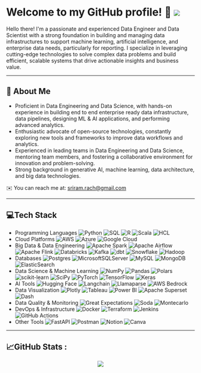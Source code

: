

# Welcome to my GitHub profile!  👋 [![](https://visitcount.itsvg.in/api?id=sriram-rach&label=Profile%20Views&color=12&icon=0&pretty=true)](https://visitcount.itsvg.in)



Hello there! I'm a passionate and experienced Data Engineer and Data Scientist with a strong foundation in building and managing data infrastructures to support machine learning, artificial intelligence, and enterprise data needs, particularly for reporting. I specialize in leveraging cutting-edge technologies to solve complex data problems and build efficient, scalable systems that drive actionable insights and business value.

---
## 🌱 About Me
- Proficient in Data Engineering and Data Science, with hands-on experience in building end to end enterprise ready data infrastructure, data pipelines, designing ML & AI applications, and performing advanced analytics.
- Enthusiastic advocate of open-source technologies, constantly exploring new tools and frameworks to improve data workflows and analytics.
- Experienced in leading teams in Data Engineering and Data Science, mentoring team members, and fostering a collaborative environment for innovation and problem-solving.
- Strong background in generative AI, machine learning, data architecture, and big data technologies.

✉️ You can reach me at: [sriram.rach@gmail.com](mailto:sriram.rach@gmail.com)

---
## 💻Tech Stack
- Programming Languages ![Python](https://img.shields.io/badge/python-3670A0?style=flat&logo=python&logoColor=ffdd54) ![SQL](https://img.shields.io/badge/SQL-%2300f.svg?style=flat&logo=sql&logoColor=white) ![R](https://img.shields.io/badge/r-%23276DC3.svg?style=flat&logo=r&logoColor=white) ![Scala](https://img.shields.io/badge/scala-%23DC322F.svg?style=flat&logo=scala&logoColor=white) ![HCL](https://img.shields.io/badge/HCL-%23000000.svg?style=flat&logo=hashicorp&logoColor=white)
-  Cloud Platforms ![AWS](https://img.shields.io/badge/AWS-%23FF9900.svg?style=flat&logo=amazon-aws&logoColor=white) ![Azure](https://img.shields.io/badge/azure-%230072C6.svg?style=flat&logo=azure-devops&logoColor=white) ![Google Cloud](https://img.shields.io/badge/Google%20Cloud-%234285F4.svg?style=flat&logo=google-cloud&logoColor=white) 
- Big Data & Data Engineering ![Apache Spark](https://img.shields.io/badge/Apache%20Spark-%23E25A1C.svg?style=flat&logo=apache%20spark&logoColor=white) ![Apache Airflow](https://img.shields.io/badge/Apache%20Airflow-017CEE?style=flat&logo=Apache%20Airflow&logoColor=white) ![Apache Flink](https://img.shields.io/badge/Apache%20Flink-%23000000.svg?style=flat&logo=apache%20flink&logoColor=white) ![Databricks](https://img.shields.io/badge/Databricks-%23FF8135.svg?style=flat&logo=databricks&logoColor=white) ![Kafka](https://img.shields.io/badge/Kafka-%23000000.svg?style=flat&logo=apache%20kafka&logoColor=white) ![dbt](https://img.shields.io/badge/dbt-%23FF694B.svg?style=flat&logo=dbt&logoColor=white) ![Snowflake](https://img.shields.io/badge/Snowflake-%2300C4CC.svg?style=flat&logo=Snowflake&logoColor=white) ![Hadoop](https://img.shields.io/badge/Hadoop-%23FF6F00.svg?style=flat&logo=apache%20hadoop&logoColor=white)
- Databases ![Postgres](https://img.shields.io/badge/postgres-%23316192.svg?style=flat&logo=postgresql&logoColor=white) ![MicrosoftSQLServer](https://img.shields.io/badge/Microsoft%20SQL%20Sever-CC2927?style=flat&logo=microsoft%20sql%20server&logoColor=white) ![MySQL](https://img.shields.io/badge/mysql-%2300f.svg?style=flat&logo=mysql&logoColor=white) ![MongoDB](https://img.shields.io/badge/MongoDB-%234ea94b.svg?style=flat&logo=mongodb&logoColor=white) ![ElasticSearch](https://img.shields.io/badge/-ElasticSearch-005571?style=flat&logo=elasticsearch)
- Data Science & Machine Learning ![NumPy](https://img.shields.io/badge/numpy-%23013243.svg?style=flat&logo=numpy&logoColor=white) ![Pandas](https://img.shields.io/badge/pandas-%23150458.svg?style=flat&logo=pandas&logoColor=white) ![Polars](https://img.shields.io/badge/Polars-%23000000.svg?style=flat&logo=polars&logoColor=white) ![scikit-learn](https://img.shields.io/badge/scikit--learn-%23F7931E.svg?style=flat&logo=scikit-learn&logoColor=white) ![SciPy](https://img.shields.io/badge/SciPy-%230C55A5.svg?style=flat&logo=scipy&logoColor=%white) ![PyTorch](https://img.shields.io/badge/PyTorch-%23EE4C2C.svg?style=flat&logo=PyTorch&logoColor=white) ![TensorFlow](https://img.shields.io/badge/TensorFlow-%23FF6F00.svg?style=flat&logo=TensorFlow&logoColor=white) ![Keras](https://img.shields.io/badge/Keras-%23D00000.svg?style=flat&logo=Keras&logoColor=white)
- AI Tools ![Hugging Face](https://img.shields.io/badge/Hugging%20Face-%23000000.svg?style=flat&logo=hugging%20face&logoColor=white) ![Langchain](https://img.shields.io/badge/Langchain-%23000000.svg?style=flat&logo=langchain&logoColor=white) ![Llamaparse](https://img.shields.io/badge/Llamaparse-%23000000.svg?style=flat&logo=llamaparse&logoColor=white) ![AWS Bedrock](https://img.shields.io/badge/AWS%20Bedrock-%23000000.svg?style=flat&logo=aws%20bedrock&logoColor=white)
- Data Visualization ![Plotly](https://img.shields.io/badge/Plotly-%233F4F75.svg?style=flat&logo=plotly&logoColor=white) ![Tableau](https://img.shields.io/badge/Tableau-%23E97627.svg?style=flat&logo=tableau&logoColor=white) ![Power BI](https://img.shields.io/badge/Power%20BI-%23F2C811.svg?style=flat&logo=power%20bi&logoColor=white) ![Apache Superset](https://img.shields.io/badge/Apache%20Superset-%23333A41.svg?style=flat&logo=apache%20superset&logoColor=white) ![Dash](https://img.shields.io/badge/Dash-%23000000.svg?style=flat&logo=dash&logoColor=white)
- Data Quality & Monitoring ![Great Expectations](https://img.shields.io/badge/Great%20Expectations-%23F37626.svg?style=flat&logo=great%20expectations&logoColor=white) ![Soda](https://img.shields.io/badge/Soda-%23000000.svg?style=flat&logo=soda&logoColor=white) ![Montecarlo](https://img.shields.io/badge/Montecarlo-%23FF6F00.svg?style=flat&logo=montecarlo&logoColor=white)
- DevOps & Infrastructure ![Docker](https://img.shields.io/badge/docker-%230db7ed.svg?style=flat&logo=docker&logoColor=white) ![Terraform](https://img.shields.io/badge/terraform-%235835CC.svg?style=flat&logo=terraform&logoColor=white) ![Jenkins](https://img.shields.io/badge/Jenkins-%23D24939.svg?style=flat&logo=jenkins&logoColor=white) ![GitHub Actions](https://img.shields.io/badge/GitHub%20Actions-%232671E5.svg?style=flat&logo=github%20actions&logoColor=white)
- Other Tools ![FastAPI](https://img.shields.io/badge/FastAPI-%2300C4CC.svg?style=flat&logo=FastAPI&logoColor=white) ![Postman](https://img.shields.io/badge/Postman-FF6C37?style=flat&logo=postman&logoColor=white) ![Notion](https://img.shields.io/badge/Notion-%23000000.svg?style=flat&logo=notion&logoColor=white) ![Canva](https://img.shields.io/badge/Canva-%2300C4CC.svg?style=flat&logo=Canva&logoColor=white)

---
## 📈GitHub Stats :
<div align="center">

![](https://github-readme-streak-stats.herokuapp.com/?user=sriram-rach&theme=dark&hide_border=false)<br/>

<!-- ![](https://github-readme-stats.vercel.app/api?username=sriram-rach&theme=dark&hide_border=false&include_all_commits=true&count_private=true)<br/> -->

</div>
